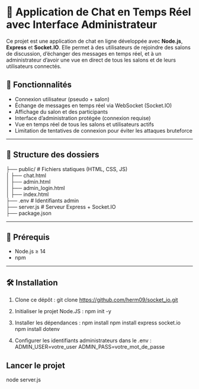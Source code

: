 # 💬 Application de Chat en Temps Réel avec Interface Administrateur

Ce projet est une application de chat en ligne développée avec **Node.js**, **Express** et **Socket.IO**. Elle permet à des utilisateurs de rejoindre des salons de discussion, d’échanger des messages en temps réel, et à un administrateur d’avoir une vue en direct de tous les salons et de leurs utilisateurs connectés.

## 🚀 Fonctionnalités

- Connexion utilisateur (pseudo + salon)
- Échange de messages en temps réel via WebSocket (Socket.IO)
- Affichage du salon et des participants
- Interface d’administration protégée (connexion requise)
- Vue en temps réel de tous les salons et utilisateurs actifs
- Limitation de tentatives de connexion pour éviter les attaques bruteforce

---

## 📁 Structure des dossiers

├── public/ # Fichiers statiques (HTML, CSS, JS)  
│ ├── chat.html  
│ ├── admin.html  
│ ├── admin_login.html  
│ ├── index.html  
├── .env # Identifiants admin  
├── server.js # Serveur Express + Socket.IO  
├── package.json  


---

## 🔧 Prérequis

- Node.js ≥ 14
- npm

---

## 🛠️ Installation

1. Clone ce dépôt :
   git clone https://github.com/herm09/socket_io.git

2. Initialiser le projet Node.JS :
  npm init -y

3. Installer les dépendances :
    npm install
    npm install express socket.io
    npm install dotenv

4. Configurer les identifiants administrateurs dans le .env :
  ADMIN_USER=votre_user
  ADMIN_PASS=votre_mot_de_passe

## Lancer le projet

node server.js